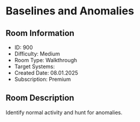﻿# Baselines and Anomalies

## Room Information
- ID: 900
- Difficulty: Medium
- Room Type: Walkthrough
- Target Systems: 
- Created Date: 08.01.2025
- Subscription: Premium

## Room Description
Identify normal activity and hunt for anomalies.
